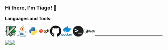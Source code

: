 ### Hi there, I'm Tiago! 👋

<!--
**tmcsantos/tmcsantos** is a ✨ _special_ ✨ repository because its `README.md` (this file) appears on your GitHub profile.

Here are some ideas to get you started:

- 🔭 I’m currently working on ...
- 🌱 I’m currently learning ...
- 👯 I’m looking to collaborate on ...
- 🤔 I’m looking for help with ...
- 💬 Ask me about ...
- 📫 How to reach me: ...
- 😄 Pronouns: ...
- ⚡ Fun fact: ...
-->

**Languages and Tools:**

<img align="left" alt="Vim" height="36" src="https://raw.githubusercontent.com/github/explore/master/topics/vim/vim.png" />
<img align="left" alt="Java" height="36" src="https://raw.githubusercontent.com/github/explore/master/topics/java/java.png" />
<img align="left" alt="Python" height="36" src="https://raw.githubusercontent.com/github/explore/master/topics/python/python.png" />
<img align="left" alt="git" height="36" src="https://raw.githubusercontent.com/github/explore/master/topics/git/git.png" />
<img align="left" alt="GitHub" height="36" src="https://raw.githubusercontent.com/github/explore/master/topics/github/github.png" />
<img align="left" alt="Docker" height="36" src="https://raw.githubusercontent.com/github/explore/master/topics/docker/docker.png" />
<img align="left" alt="Terminal" height="36" src="https://raw.githubusercontent.com/github/explore/master/topics/terminal/terminal.png" />
<img align="left" alt="bash" height="36" src="https://raw.githubusercontent.com/github/explore/master/topics/bash/bash.png" />

<br />

---
<img align="left" src="https://github-readme-stats.vercel.app/api?username=tmcsantos&show_icons=true&hide_border=true&count_private=true&hide=stars" />
<img align="left" src="https://github-readme-stats.vercel.app/api/top-langs/?username=tmcsantos&hide_border=true&layout=compact" />
